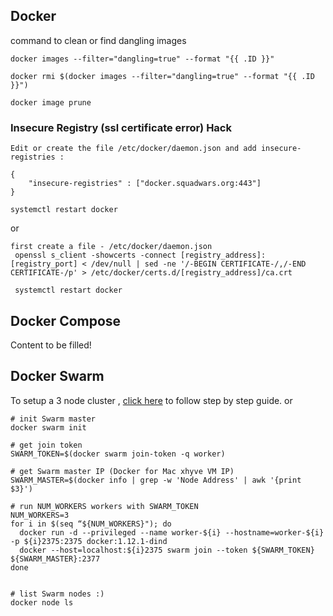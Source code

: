 ## Docker
command to clean or find dangling images
```
docker images --filter="dangling=true" --format "{{ .ID }}"

docker rmi $(docker images --filter="dangling=true" --format "{{ .ID }}")

docker image prune

```



### Insecure Registry (ssl certificate error) Hack

```
Edit or create the file /etc/docker/daemon.json and add insecure-registries :

{
    "insecure-registries" : ["docker.squadwars.org:443"]
}

systemctl restart docker
```
or

```
first create a file - /etc/docker/daemon.json
 openssl s_client -showcerts -connect [registry_address]:[registry_port] < /dev/null | sed -ne '/-BEGIN CERTIFICATE-/,/-END CERTIFICATE-/p' > /etc/docker/certs.d/[registry_address]/ca.crt
 
 systemctl restart docker
```




## Docker Compose
Content to be filled!

## Docker Swarm
To setup a 3 node cluster , [click here](https://alexei-led.github.io/post/swarm_dind/) to follow step by step guide. 
or
```
# init Swarm master
docker swarm init

# get join token
SWARM_TOKEN=$(docker swarm join-token -q worker)

# get Swarm master IP (Docker for Mac xhyve VM IP)
SWARM_MASTER=$(docker info | grep -w 'Node Address' | awk '{print $3}')

# run NUM_WORKERS workers with SWARM_TOKEN
NUM_WORKERS=3
for i in $(seq “${NUM_WORKERS}"); do
  docker run -d --privileged --name worker-${i} --hostname=worker-${i} -p ${i}2375:2375 docker:1.12.1-dind
  docker --host=localhost:${i}2375 swarm join --token ${SWARM_TOKEN} ${SWARM_MASTER}:2377
done


# list Swarm nodes :)
docker node ls
```

